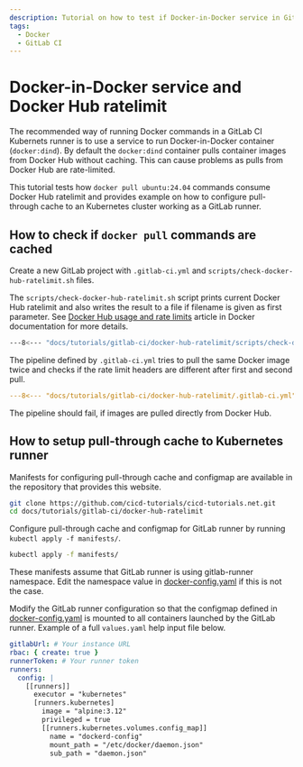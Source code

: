 ```yaml
---
description: Tutorial on how to test if Docker-in-Docker service in GitLab CI accesses Docker Hub directly and how to configure pull-through cache to an Kubernetes cluster working as a GitLab runner.
tags:
  - Docker
  - GitLab CI
---
```


# Docker-in-Docker service and Docker Hub ratelimit

The recommended way of running Docker commands in a GitLab CI Kubernets runner is to use a service to run Docker-in-Docker container (`docker:dind`). By default the `docker:dind` container pulls container images from Docker Hub without caching. This can cause problems as pulls from Docker Hub are rate-limited.

This tutorial tests how `docker pull ubuntu:24.04` commands consume Docker Hub ratelimit and provides example on how to configure pull-through cache to an Kubernetes cluster working as a GitLab runner.

## How to check if `docker pull` commands are cached

Create a new GitLab project with `.gitlab-ci.yml` and `scripts/check-docker-hub-ratelimit.sh` files.

The `scripts/check-docker-hub-ratelimit.sh` script prints current Docker Hub ratelimit and also writes the result to a file if filename is given as first parameter. See [Docker Hub usage and rate limits](https://docs.docker.com/docker-hub/download-rate-limit/#how-can-i-check-my-current-rate) article in Docker documentation for more details.

```sh title="scripts/check-docker-hub-ratelimit.sh"
---8<--- "docs/tutorials/gitlab-ci/docker-hub-ratelimit/scripts/check-docker-hub-ratelimit.sh"
```

The pipeline defined by `.gitlab-ci.yml` tries to pull the same Docker image twice and checks if the rate limit headers are different after first and second pull.

```yaml title=".gitlab-ci.yml"
---8<--- "docs/tutorials/gitlab-ci/docker-hub-ratelimit/.gitlab-ci.yml"
```

The pipeline should fail, if images are pulled directly from Docker Hub.

## How to setup pull-through cache to Kubernetes runner

Manifests for configuring pull-through cache and configmap are available in the repository that provides this website.

```sh
git clone https://github.com/cicd-tutorials/cicd-tutorials.net.git
cd docs/tutorials/gitlab-ci/docker-hub-ratelimit
```

Configure pull-through cache and configmap for GitLab runner by running `kubectl apply -f manifests/`.

```sh
kubectl apply -f manifests/
```

These manifests assume that GitLab runner is using gitlab-runner namespace. Edit the namespace value in [docker-config.yaml](./manifests/docker-config.yaml) if this is not the case.

Modify the GitLab runner configuration so that the configmap defined in [docker-config.yaml](./manifests/docker-config.yaml) is mounted to all containers launched by the GitLab runner. Example of a full `values.yaml` help input file below.

```yaml
gitlabUrl: # Your instance URL
rbac: { create: true }
runnerToken: # Your runner token
runners:
  config: |
    [[runners]]
      executor = "kubernetes"
      [runners.kubernetes]
        image = "alpine:3.12"
        privileged = true
        [[runners.kubernetes.volumes.config_map]]
          name = "dockerd-config"
          mount_path = "/etc/docker/daemon.json"
          sub_path = "daemon.json"
```
